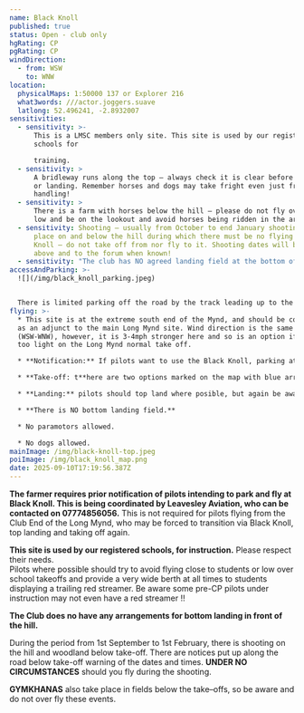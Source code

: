 ```yaml
---
name: Black Knoll
published: true
status: Open - club only
hgRating: CP
pgRating: CP
windDirection:
  - from: WSW
    to: WNW
location:
  physicalMaps: 1:50000 137 or Explorer 216
  what3words: ///actor.joggers.suave
  latlong: 52.496241, -2.8932007
sensitivities:
  - sensitivity: >-
      This is a LMSC members only site. This site is used by our registered
      schools for

      training.
  - sensitivity: >
      A bridleway runs along the top – always check it is clear before launching
      or landing. Remember horses and dogs may take fright even just from ground
      handling!
  - sensitivity: >
      There is a farm with horses below the hill – please do not fly over this
      low and be on the lookout and avoid horses being ridden in the area!
  - sensitivity: Shooting – usually from October to end January shooting may take
      place on and below the hill during which there must be no flying on Black
      Knoll – do not take off from nor fly to it. Shooting dates will be pasted
      above and to the forum when known!
  - sensitivity: "The club has NO agreed landing field at the bottom of the hill. "
accessAndParking: >-
  ![](/img/black_knoll_parking.jpeg)


  There is limited parking off the road by the track leading up to the take off, marked 'P' on the map. This can be busy if the school is active.  If it is full, there is also a small quarry a little further along the road. **DO NOT DRIVE UP THE TRACK.** Park right at the back close up to the hill, allowing the farmer to turn right from his track onto the road. Blocking this right turn will cause him a huge amount of trouble, so car sharing is essential.
flying: >-
  * This site is at the extreme south end of the Mynd, and should be considered
  as an adjunct to the main Long Mynd site. Wind direction is the same
  (WSW-WNW), however, it is 3-4mph stronger here and so is an option if it is
  too light on the Long Mynd normal take off.

  * **Notification:** If pilots want to use the Black Knoll, parking at the bottom and walking up to take off, the farmer requires prior notification. This is to be done via Leavesley Aviation, who can be contacted on 07774856056

  * **Take-off: t**here are two options marked on the map with blue arrows. Both are straightforward but keep watch for traffic coming from the right. Also be aware of pilots under instruction by the two schools.

  * **Landing:** pilots should top land where posible, but again be aware of those under instruction. Landing is also possible on the step half way down the hill, marked on the map with a green triangle.

  * **There is NO bottom landing field.**

  * No paramotors allowed.

  * No dogs allowed.
mainImage: /img/black-knoll-top.jpeg
poiImage: /img/black_knoll_map.png
date: 2025-09-10T17:19:56.387Z
---
```

**The farmer requires prior notification of pilots intending to park and fly at Black Knoll. This is being coordinated by Leavesley Aviation, who can be contacted on 07774856056.** This is not required for pilots flying from the Club End of the Long Mynd, who may be forced to transition via Black Knoll, top landing and taking off again.

**This site is used by our registered schools, for instruction.** Please respect their needs.\
Pilots where possible should try to avoid flying close to students or low over school takeoffs and provide a very wide berth at all times to students displaying a trailing red streamer. Be aware some pre-CP pilots under instruction may not even have a red streamer !!

**The Club does no have any arrangements for bottom landing in front of the hill.**

During the period from 1st September to 1st February, there is shooting on the hill and woodland below take-off. There are notices put up along the road below take-off warning of the dates and times. **UNDER NO CIRCUMSTANCES** should you fly during the shooting.

**GYMKHANAS** also take place in fields below the take–offs, so be aware and do not over fly these events.